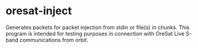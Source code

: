 # oresat-inject

Generates packets for packet injection from stdin or file(s) in chunks.
This program is intended for testing purposes in connection with OreSat Live S-band communications from orbit.
